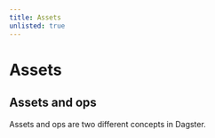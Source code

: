 ```yaml
---
title: Assets
unlisted: true
---
```


# Assets

## Assets and ops

Assets and ops are two different concepts in Dagster.
